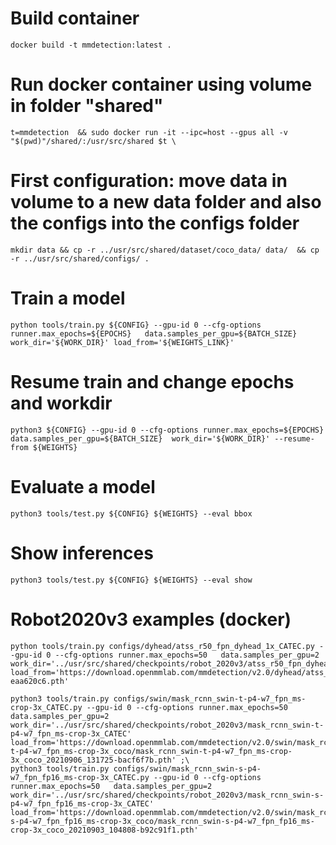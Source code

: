 # Build container
```
docker build -t mmdetection:latest .
```
# Run docker container using volume in folder "shared" 
```
t=mmdetection  && sudo docker run -it --ipc=host --gpus all -v "$(pwd)"/shared/:/usr/src/shared $t \ 
```
# First configuration: move data in volume to a new data folder and also the configs into the configs folder 
```
mkdir data && cp -r ../usr/src/shared/dataset/coco_data/ data/  && cp -r ../usr/src/shared/configs/ .
```
# Train a model
```
python tools/train.py ${CONFIG} --gpu-id 0 --cfg-options runner.max_epochs=${EPOCHS}   data.samples_per_gpu=${BATCH_SIZE}  work_dir='${WORK_DIR}' load_from='${WEIGHTS_LINK}'
```
# Resume train and change epochs and workdir
```
python3 ${CONFIG} --gpu-id 0 --cfg-options runner.max_epochs=${EPOCHS}   data.samples_per_gpu=${BATCH_SIZE}  work_dir='${WORK_DIR}' --resume-from ${WEIGHTS} 
```
# Evaluate a model
```
python3 tools/test.py ${CONFIG} ${WEIGHTS} --eval bbox 
```
# Show inferences
```
python3 tools/test.py ${CONFIG} ${WEIGHTS} --eval show
```
# Robot2020v3 examples (docker)
```
python tools/train.py configs/dyhead/atss_r50_fpn_dyhead_1x_CATEC.py --gpu-id 0 --cfg-options runner.max_epochs=50   data.samples_per_gpu=2  work_dir='../usr/src/shared/checkpoints/robot_2020v3/atss_r50_fpn_dyhead_1x_CATEC' load_from='https://download.openmmlab.com/mmdetection/v2.0/dyhead/atss_r50_fpn_dyhead_4x4_1x_coco/atss_r50_fpn_dyhead_4x4_1x_coco_20211219_023314-eaa620c6.pth'

python3 tools/train.py configs/swin/mask_rcnn_swin-t-p4-w7_fpn_ms-crop-3x_CATEC.py --gpu-id 0 --cfg-options runner.max_epochs=50 data.samples_per_gpu=2 work_dir='../usr/src/shared/checkpoints/robot_2020v3/mask_rcnn_swin-t-p4-w7_fpn_ms-crop-3x_CATEC' load_from='https://download.openmmlab.com/mmdetection/v2.0/swin/mask_rcnn_swin-t-p4-w7_fpn_ms-crop-3x_coco/mask_rcnn_swin-t-p4-w7_fpn_ms-crop-3x_coco_20210906_131725-bacf6f7b.pth' ;\
python3 tools/train.py configs/swin/mask_rcnn_swin-s-p4-w7_fpn_fp16_ms-crop-3x_CATEC.py --gpu-id 0 --cfg-options runner.max_epochs=50   data.samples_per_gpu=2 work_dir='../usr/src/shared/checkpoints/robot_2020v3/mask_rcnn_swin-s-p4-w7_fpn_fp16_ms-crop-3x_CATEC' load_from='https://download.openmmlab.com/mmdetection/v2.0/swin/mask_rcnn_swin-s-p4-w7_fpn_fp16_ms-crop-3x_coco/mask_rcnn_swin-s-p4-w7_fpn_fp16_ms-crop-3x_coco_20210903_104808-b92c91f1.pth'
```



